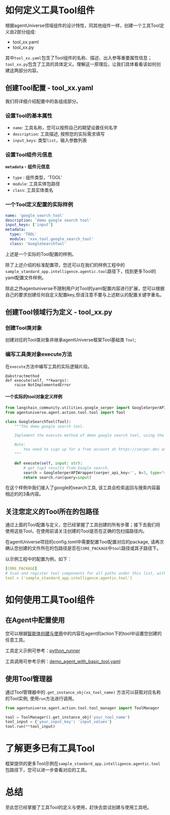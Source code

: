 # 如何定义工具Tool组件
根据agentUniverse领域组件的设计特性，同其他组件一样，创建一个工具Tool定义由2部分组成:
* tool_xx.yaml
* tool_xx.py

其中`tool_xx.yaml`包含了Tool组件的名称、描述、出入参等重要属性信息；`tool_xx.py`包含了工具的具体定义。理解这一原理后，让我们具体看看该如何创建这两部分内容。

## 创建Tool配置 - tool_xx.yaml
我们将详细介绍配置中的各组成部分。

### 设置Tool的基本属性
* `name`:  工具名称，您可以按照自己的期望设置任何名字
* `description`:  工具描述, 按照您的实际需求填写
* `input_keys`: 类型`list`，输入参数列表

### 设置Tool组件元信息
**`metadata` - 组件元信息**
* `type` : 组件类型，'TOOL'
* `module`: 工具实体包路径
* `class`: 工具实体类名

### 一个Tool定义配置的实际样例
```yaml
name: 'google_search_tool'
description: 'demo google search tool'
input_keys: ['input']
metadata:
  type: 'TOOL'
  module: 'xxx.tool.google_search_tool'
  class: 'GoogleSearchTool'
```

上述是一个实际的Tool配置的样例。

除了上述介绍的标准配置项，您还可以在我们的样例工程中的`sample_standard_app.intelligence.agentic.tool`路径下，找到更多Tool的yaml配置文件样例。

除此之外agentuniverse不限制用户对Tool的yaml配置内容进行扩展，您可以根据自己的要求创建任何自定义配置key,但请注意不要与上述默认的配置关键字重名。

## 创建Tool领域行为定义 - tool_xx.py

### 创建Tool类对象
创建对应的Tool类对象并继承agentUniverse框架Tool基础类 `Tool`;

### 编写工具类对象execute方法
在`execute`方法中编写工具的实际逻辑片段。

```text
@abstractmethod
def execute(self, **kwargs):
    raise NotImplementedError
```

#### 一个实际的tool对象定义样例
```python
from langchain_community.utilities.google_serper import GoogleSerperAPIWrapper
from agentuniverse.agent.action.tool.tool import Tool

class GoogleSearchTool(Tool):
    """The demo google search tool.

    Implement the execute method of demo google search tool, using the `GoogleSerperAPIWrapper` to implement a simple Google search.

    Note:
        You need to sign up for a free account at https://serper.dev and get the serpher api key (2500 free queries).
    """

    def execute(self, input: str):
        # get top3 results from Google search.
        search = GoogleSerperAPIWrapper(serper_api_key='', k=3, type="search")
        return search.run(query=input)
```
在这个样例中我们接入了google的search工具, 该工具会检索返回与搜索内容最相近的的3条内容。

## 关注您定义的Tool所在的包路径
通过上面的Tool配置与定义，您已经掌握了工具创建的所有步骤；接下去我们将使用这些Tool，在使用前请关注创建的Tool是否在正确的包扫描路径内。

在agentUniverse项目的config.toml中需要配置Tool配置对应的package, 请再次确认您创建的文件所在的包路径是否在`CORE_PACKAGE`中`tool`路径或其子路径下。

以示例工程中的配置为例，如下：
```yaml
[CORE_PACKAGE]
# Scan and register tool components for all paths under this list, with priority over the default.
tool = ['sample_standard_app.intelligence.agentic.tool']
```

# 如何使用工具Tool组件
## 在Agent中配置使用
您可以根据[智能体创建与使用](../智能体/智能体创建与使用.md)中的内容在agent的action下的tool中设置您创建的任意工具。

工具定义示例可参考：[python_runner](../../../../../../examples/sample_apps/toolkit_demo_app/intelligence/agentic/tool/python_runner.yaml)

工具调用可参考示例：[demo_agent_with_basic_tool.yaml](../../../../../../examples/sample_apps/toolkit_demo_app/intelligence/agentic/agent/agent_instance/demo_agent_with_basic_tool.yaml)

## 使用Tool管理器
通过Tool管理器中的`.get_instance_obj(xx_tool_name)` 方法可以获取对应名称的Tool实例, 使用`run`方法进行调用。

```python
from agentuniverse.agent.action.tool.tool_manager import ToolManager

tool = ToolManager().get_instance_obj('your_tool_name')
tool_input = {'your_input_key': 'input_values'}
tool.run(**tool_input)
```

# 了解更多已有工具Tool
框架提供的更多Tool示例在`sample_standard_app.intelligence.agentic.tool`包路径下，您可以进一步查看对应的工具。

# 总结
至此您已经掌握了工具Tool的定义与使用，赶快去尝试创建与使用工具吧。
